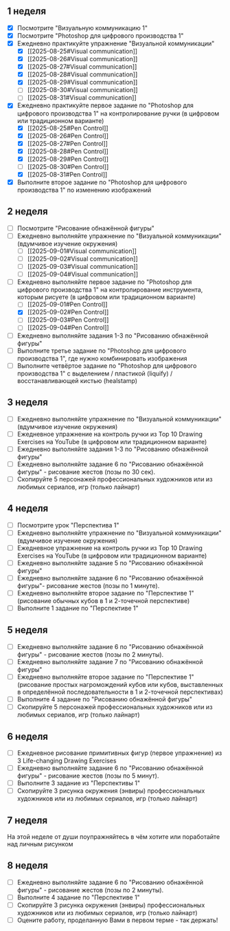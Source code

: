 ## 1 неделя

- [x] Посмотрите "Визуальную коммуникацию 1"
- [x] Посмотрите "Photoshop для цифрового производства 1"
- [x] Ежедневно практикуйте упражнение "Визуальной коммуникации"
	- [x] [[2025-08-25#Visual communication]]
	- [x] [[2025-08-26#Visual communication]]
	- [x] [[2025-08-27#Visual communication]]
	- [x] [[2025-08-28#Visual communication]]
	- [x] [[2025-08-29#Visual communication]]
	- [ ] [[2025-08-30#Visual communication]]
	- [ ] [[2025-08-31#Visual communication]]
- [x] Ежедневно практикуйте первое задание по "Photoshop для цифрового производства 1" на контролирование ручки (в цифровом или традиционном варианте)
	- [x] [[2025-08-25#Pen Control]]
	- [x] [[2025-08-26#Pen Control]]
	- [x] [[2025-08-27#Pen Control]]
	- [x] [[2025-08-28#Pen Control]]
	- [x] [[2025-08-29#Pen Control]]
	- [ ] [[2025-08-30#Pen Control]]
	- [x] [[2025-08-31#Pen Control]]
- [x] Выполните второе задание по "Photoshop для цифрового производства 1" по изменению изображений

## 2 неделя

- [ ] Посмотрите "Рисование обнажённой фигуры"
- [ ] Ежедневно выполняйте упражнение по "Визуальной коммуникации" (вдумчивое изучение окружения)
	- [ ] [[2025-09-01#Visual communication]]
	- [ ] [[2025-09-02#Visual communication]]
	- [ ] [[2025-09-03#Visual communication]]
	- [ ] [[2025-09-04#Visual communication]]
- [ ] Ежедневно выполняйте первое задание по "Photoshop для цифрового производства 1" на контролирование инструмента, которым рисуете (в цифровом или традиционном варианте)
	- [ ] [[2025-09-01#Pen Control]]
	- [x] [[2025-09-02#Pen Control]]
	- [ ] [[2025-09-03#Pen Control]]
	- [ ] [[2025-09-04#Pen Control]]
- [ ] Ежедневно выполняйте задания 1-3 по "Рисованию обнажённой фигуры"
- [ ] Выполните третье задание по "Photoshop для цифрового производства 1", где нужно комбинировать изображения
- [ ] Выполните четвёртое задание по "Photoshop для цифрового производства 1" с выделением / пластикой (liquify) / восстанавливающей кистью (healstamp)

## 3 неделя

- [ ] Ежедневно выполняйте упражнение по "Визуальной коммуникации" (вдумчивое изучение окружения)
- [ ] Ежедневное упражнение на контроль ручки из Top 10 Drawing Exercises на YouTube (в цифровом или традиционном варианте)
- [ ] Ежедневно выполняйте задания 1-3 по "Рисованию обнажённой фигуры"
- [ ] Ежедневно выполняйте задание 6 по "Рисованию обнажённой фигуры" - рисование жестов (позы по 30 сек).
- [ ] Скопируйте 5 персонажей профессиональных художников или из любимых сериалов, игр (только лайнарт)

## 4 неделя

- [ ] Посмотрите урок "Перспектива 1"
- [ ] Ежедневно выполняйте упражнение по "Визуальной коммуникации" (вдумчивое изучение окружения)
- [ ] Ежедневное упражнение на контроль ручки из Top 10 Drawing Exercises на YouTube (в цифровом или традиционном варианте)
- [ ] Ежедневно выполняйте задание 5 по "Рисованию обнажённой фигуры"
- [ ] Ежедневно выполняйте задание 6 по "Рисованию обнажённой фигуры"- рисование жестов (позы по 1 минуте).
- [ ] Ежедневно выполняйте второе задание по "Перспективе 1" (рисование обычных кубов в 1 и 2-точечной перспективе)
- [ ] Выполните 1 задание по "Перспективе 1"

## 5 неделя

- [ ] Ежедневно выполняйте задание 6 по "Рисованию обнажённой фигуры" - рисование жестов (позы по 2 минуты).
- [ ] Ежедневно выполняйте задание 7 по "Рисованию обнажённой фигуры"
- [ ] Ежедневно выполняйте второе задание по "Перспективе 1" (рисование простых нагромождений кубов или кубов, выставленных в определённой последовательности в 1 и 2-точечной перспективах)
- [ ] Выполните 4 задание по "Рисованию обнажённой фигуры"
- [ ] Скопируйте 5 персонажей профессиональных художников или из любимых сериалов, игр (только лайнарт)

## 6 неделя

- [ ] Ежедневное рисование примитивных фигур (первое упражнение) из 3 Life-changing Drawing Exercises
- [ ] Ежедневно выполняйте задание 6 по "Рисованию обнажённой фигуры" - рисование жестов (позы по 5 минут).
- [ ] Выполните 3 задание из "Перспективы 1"
- [ ] Скопируйте 3 рисунка окружения (энвиры) профессиональных художников или из любимых сериалов, игр (только лайнарт)

## 7 неделя

На этой неделе от души поупражняйтесь в чём хотите или поработайте
над личным рисунком

## 8 неделя

- [ ] Ежедневно выполняйте задание 6 по "Рисованию обнажённой фигуры" - рисование жестов (позы по 2 минуты).
- [ ] Выполните 4 задание по "Перспективе 1"
- [ ] Скопируйте 3 рисунка окружения (энвиры) профессиональных художников или из любимых сериалов, игр (только лайнарт)
- [ ] Оцените работу, проделанную Вами в первом терме - так держать!
